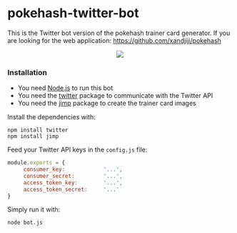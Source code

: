 # pokehash-twitter-bot

This is the Twitter bot version of the pokehash trainer card generator. If you are looking for the web application:
https://github.com/xandjiji/pokehash

<p align="center">
  <img src="https://i.imgur.com/hqBMUAG.png">
</p>

### Installation

  - You need [Node.js](https://nodejs.org/) to run this bot
  - You need the [twitter](https://www.npmjs.com/package/twitter) package to communicate with the Twitter API
  - You need the [jimp](https://www.npmjs.com/package/jimp) package to create the trainer card images

Install the dependencies with:

```
npm install twitter
npm install jimp
```

Feed your Twitter API keys in the ```config.js``` file:

```javascript
module.exports = {
     consumer_key:            '...',
     consumer_secret:         '...',
     access_token_key:        '...',
     access_token_secret:     '...'
}
```

Simply run it with:

```
node bot.js
```

